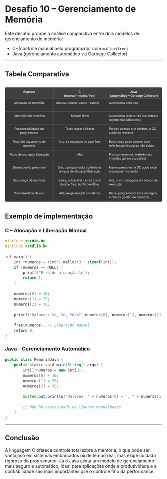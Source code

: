
# Desafio 10 – Gerenciamento de Memória

Este desafio propõe a análise comparativa entre dois modelos de gerenciamento de memória:
- C*(controle manual pelo programador com `malloc`/`free`)
- Java (gerenciamento automático via Garbage Collector)

---

##  Tabela Comparativa
![tabela-comparativa](tabela6.png)
---

## Exemplo de implementação

### C – Alocação e Liberação Manual

```c
#include <stdio.h>
#include <stdlib.h>

int main() {
    int *numeros = (int*) malloc(3 * sizeof(int));
    if (numeros == NULL) {
        printf("Erro de alocação.\n");
        return 1;
    }

    numeros[0] = 10;
    numeros[1] = 20;
    numeros[2] = 30;

    printf("Valores: %d, %d, %d\n", numeros[0], numeros[1], numeros[2]);

    free(numeros); // Liberação manual
    return 0;
}
```

### Java – Gerenciamento Automático

```java
public class MemoriaJava {
    public static void main(String[] args) {
        int[] numeros = new int[3];
        numeros[0] = 10;
        numeros[1] = 20;
        numeros[2] = 30;

        System.out.println("Valores: " + numeros[0] + ", " + numeros[1] + ", " + numeros[2]);

        // Não há necessidade de liberar manualmente
    }
}
```
---

## Conclusão

A linguagem C oferece controle total sobre a memória, o que pode ser vantajoso em sistemas embarcados ou de tempo real, mas exige cuidado rigoroso do programador. Já o Java adota um modelo de gerenciamento mais seguro e automático, ideal para aplicações onde a produtividade e a confiabilidade são mais importantes que o controle fino da performance.
